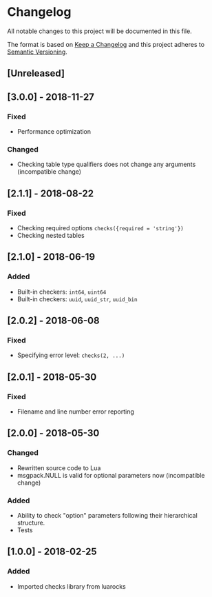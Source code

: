 # Changelog
All notable changes to this project will be documented in this file.

The format is based on [Keep a Changelog](http://keepachangelog.com/en/1.0.0/)
and this project adheres to [Semantic Versioning](http://semver.org/spec/v2.0.0.html).

## [Unreleased]

## [3.0.0] - 2018-11-27
### Fixed
- Performance optimization

### Changed
- Checking table type qualifiers does not change any arguments (incompatible change)

## [2.1.1] - 2018-08-22
### Fixed
- Checking required options `checks({required = 'string'})`
- Checking nested tables

## [2.1.0] - 2018-06-19
### Added
- Built-in checkers: `int64`, `uint64`
- Built-in checkers: `uuid`, `uuid_str`, `uuid_bin`

## [2.0.2] - 2018-06-08
### Fixed
- Specifying error level: `checks(2, ...)`

## [2.0.1] - 2018-05-30
### Fixed
- Filename and line number error reporting

## [2.0.0] - 2018-05-30
### Changed
- Rewritten source code to Lua
- msgpack.NULL is valid for optional parameters now (incompatible change)

### Added
- Ability to check "option" parameters following their hierarchical structure.
- Tests

## [1.0.0] - 2018-02-25
### Added
- Imported checks library from luarocks
